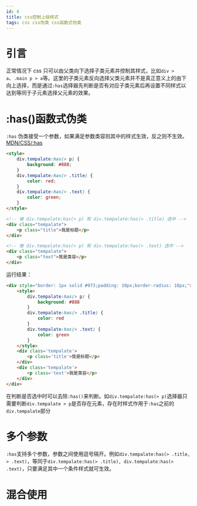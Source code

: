 ```yaml
---
id: 6
title: css控制上级样式
tags: css css伪类 css函数式伪类
---
```


# 引言

正常情况下 css 只可以由父类向下选择子类元素并控制其样式，比如`div > a`、`.main p > a`等。这里的子类元素反向选择父类元素并不是真正意义上的由下向上选择，而是通过`:has`选择器先判断是否有对应子类元素后再设置不同样式以达到等同于子元素选择父元素的效果。

# :has()函数式伪类

`:has` 伪类接受一个参数，如果满足参数类容则其中的样式生效，反之则不生效。[MDN/CSS/:has](https://developer.mozilla.org/zh-CN/docs/Web/CSS/:has)

```html
<style>
    div.tempalate:has(> p) {
        background: #888;
    }
    div.tempalate:has(> .title) {
        color: red;
    }
    div.tempalate:has(> .text) {
        color: green;
    }
</style>

<!-- 被 div.tempalate:has(> p) 和 div.tempalate:has(> .title) 选中 -->
<div class="tempalate">
    <p class="title">我是标题</p>
</div>

<!-- 被 div.tempalate:has(> p) 和 div.tempalate:has(> .text) 选中 -->
<div class="tempalate">
    <p class="text">我是类容</p>
</div>
```

运行结果：
``` html
<div style="border: 1px solid #973;padding: 10px;border-radius: 10px;">
	<style>
		div.tempalate:has(> p) {
			background: #888
		}
		div.tempalate:has(> .title) {
			color: red
		}
		div.tempalate:has(> .text) {
			color: green
		}
	</style>
	<div class='tempalate'>
		<p class='title'>我是标题</p>
	</div>
	<div class='tempalate'>
		<p class='text'>我是类容</p>
	</div>
</div>
```

在判断是否选中时可以去除`:has()`来判断。如`div.tempalate:has(> p)`选择器只需要判断`div.tempalate > p`是否存在元素，存在时样式作用于`:has`之前的`div.tempalate`部分

# 多个参数

`:has`支持多个参数，参数之间使用逗号隔开。例如`div.tempalate:has(> .title, > .text)`，等同于`div.tempalate:has(> .title), div.tempalate:has(> .text)`，只要满足其中一个条件样式就可生效。

# 混合使用

